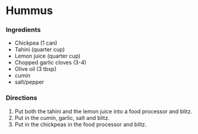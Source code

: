 # Hummus

### Ingredients

- Chickpea (1 can)
- Tahini (quarter cup)
- Lemon juice (quarter cup)
- Chopped garlic cloves (3-4)
- Olive oil (3 tbsp)
- cumin
- salt/pepper

### Directions

1. Put both the tahini and the lemon juice into a food processor and blitz.
2. Put in the cumin, garlic, salt and blitz.
3. Put in the chickpeas in the food processor and blitz.